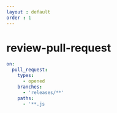 ```yaml
---
layout : default
order : 1
---
```

# review-pull-request


```yml
on:
  pull_request:
    types:
      - opened
    branches:
      - 'releases/**'
    paths:
      - '**.js
```